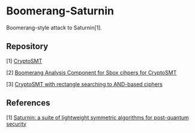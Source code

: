 # Boomerang-Saturnin

Boomerang-style attack to Saturnin[1].

## Repository
[1] [CryptoSMT](https://github.com/kste/cryptosmt)

[2] [Boomerang Analysis Component for Sbox cihpers for CryptoSMT](https://github.com/jesenteh/cryptosmt-boomerang)

[3] [CryptoSMT with rectangle searching to AND-based ciphers](https://github.com/liyu0x/cryptosmt)

## References
[1] [Saturnin: a suite of lightweight symmetric algorithms for post-quantum security](https://tosc.iacr.org/index.php/ToSC/article/view/8621/8187)